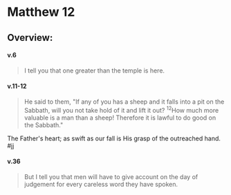 # Matthew 12

## Overview:



#### v.6
>I tell you that one greater than the temple is here.

#### v.11-12
>He said to them, "If any of you has a sheep and it falls into a pit on the Sabbath, will you not take hold of it and lift it out? <sup>12</sup>How much more valuable is a man than a sheep! Therefore it is lawful to do good on the Sabbath."

The Father's heart; as swift as our fall is His grasp of the outreached hand.
#jj 

#### v.36
>But I tell you that men will have to give account on the day of judgement for every careless word they have spoken.

